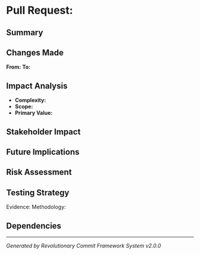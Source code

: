 # Pull Request: 

## Summary


## Changes Made
**From:** 
**To:** 

## Impact Analysis
- **Complexity:** 
- **Scope:** 
- **Primary Value:** 

## Stakeholder Impact


## Future Implications


## Risk Assessment


## Testing Strategy
Evidence: 
Methodology: 

## Dependencies


---
*Generated by Revolutionary Commit Framework System v2.0.0*
